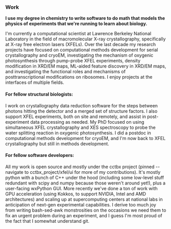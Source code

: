 ### Work

**I use my degree in chemistry to write software to do math that models the physics of experiments that we're running to learn about biology.**

I'm currently a computational scientist at Lawrence Berkeley National Laboratory in the field of macromolecular X-ray crystallography, specifically at X-ray free electron lasers (XFELs). Over the last decade my research projects have focused on computational methods development for serial crystallography and cryoEM, investigating the mechanism of oxygenic photosynthesis through pump-probe XFEL experiments, density modification in XRD/EM maps, ML-aided feature discovery in XRD/EM maps, and investigating the functional roles and mechanisms of posttranscriptional modifications on ribosomes. I enjoy projects at the interfaces of multiple fields.

#### For fellow structural biologists:
I work on crystallography data reduction software for the steps between photons hitting the detector and a merged set of structure factors. I also support XFEL experiments, both on site and remotely, and assist in post-experiment data processing as needed. My PhD focused on using simultaneous XFEL crystallography and XES spectroscopy to probe the water splitting reaction in oxygenic photosynthesis. I did a postdoc in computational methods development for cryoEM, and I'm now back to XFEL crystallography but still in methods development.

#### For fellow software developers:
All my work is open source and mostly under the cctbx project (pinned -- navigate to cctbx_project/xfel/ui for more of my contributions). It's mostly python with a bunch of C++ under the hood (including some low-level stuff redundant with scipy and numpy because those weren't around yet!), plus a user-facing wxPython GUI. More recently we've done a ton of work with GPU acceleration (using Kokkos, to support NVIDIA, Intel and AMD architectures) and scaling up at supercomputing centers at national labs in anticipation of next-gen experimental capabilities. I derive too much joy from writing bash-sed-awk monstrosities on the occasions we need them to fix an urgent problem during an experiment, and I guess I'm most proud of the fact that I somewhat understand git.


<!---
### Hobbies

- Coffee
  - TODO: Roasting
  - Espresso
  - Exploring other ways of making coffee
- Languages
  - Japanese
    - Kanji
    - Calligraphy
  - Spanish
  - Italian
  - ASL
  - Dutch
  - TODO: Dutch and German comparatively
- Making and fixing stuff
  - Electronics
    - Microcontrollers
    - Ergonomic keyboards
    - IoT
  - CAD
  - 3D printing
  - Sewing
  - Repairs and DIY
  - Pottery
- Outside
  - Bike commuting
  - Public transit
  - Walking
- Other
  - Aikido
  - Reading
  - Patterns and symmetry
  - Neuro[philosophy|biology|science]
--->
